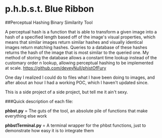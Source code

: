 # p.h.b.s.t. Blue Ribbon
##Perceptual Hashing Binary Similarity Tool

A perceptual hash is a function that is able to transform a given image into a hash of a specified length based off of the image's visual properties, which means that similar images return similar hashes and visually identical images return matching hashes. Queries to a database of these hashes returns the hash of the image that is most similar to the queried one. My method of storing the database allows a constant time lookup instead of the customary order n lookup, allowing perceptual hashing to be implemented at scale. 
https://github.com/deveyNull/phistOfFury

One day I realized I could do to files what I have been doing to images, and after about an hour I had a working POC, which I haven't updated since.

This is a side project of a side project, but tell me it ain't sexy.

###Quick description of each file:

**phbst.py** = The guts of the tool, an absolute pile of functions that make everything else work

**phbstTerminal.py** = A terminal wrapper for the phbst functions, just to demonstrate how easy it is to integrate them
